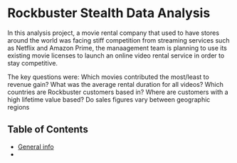 # Rockbuster Stealth Data Analysis
In this analysis project, a movie rental company that used to have stores around the world was facing stiff competition from streaming services such as Netflix and 
Amazon Prime, the manaagement team is planning to use its existing movie licenses to launch an online video rental service in order to stay competitive.

The key questions were:
  Which movies contributed the most/least to revenue gain?
  What was the average rental duration for all videos?
  Which countries are Rockbuster customers based in?
  Where are customers with a high lifetime value based?
  Do sales figures vary between geographic regions

## Table of Contents

* [General info](#general-info)
* 
